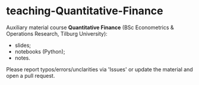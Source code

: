 # teaching-Quantitative-Finance
Auxiliary material course **Quantitative Finance** (BSc Econometrics & Operations Research, Tilburg University):
- slides;
- notebooks (Python);
- notes.

Please report typos/errors/unclarities via 'Issues' or update the material and open a pull request.
